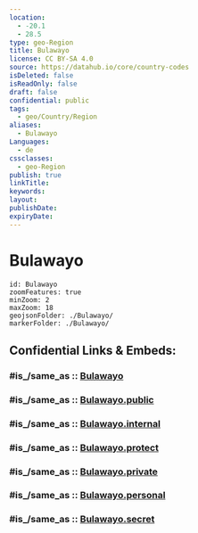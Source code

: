 ```yaml
---
location:
  - -20.1
  - 28.5
type: geo-Region
title: Bulawayo
license: CC BY-SA 4.0
source: https://datahub.io/core/country-codes
isDeleted: false
isReadOnly: false
draft: false
confidential: public
tags:
  - geo/Country/Region
aliases:
  - Bulawayo
Languages:
  - de
cssclasses:
  - geo-Region
publish: true
linkTitle:
keywords:
layout:
publishDate:
expiryDate:
---
```


# Bulawayo

```leaflet
id: Bulawayo
zoomFeatures: true 
minZoom: 2 
maxZoom: 18
geojsonFolder: ./Bulawayo/
markerFolder: ./Bulawayo/
```


## Confidential Links & Embeds: 

### #is_/same_as :: [Bulawayo](/_Standards/Earth/Continent/Africa/Africa~South/Zimbabwe/Provinces~Zimbabwe/Bulawayo.md) 

### #is_/same_as :: [Bulawayo.public](/_public/Earth/Continent/Africa/Africa~South/Zimbabwe/Provinces~Zimbabwe/Bulawayo.public.md) 

### #is_/same_as :: [Bulawayo.internal](/_internal/Earth/Continent/Africa/Africa~South/Zimbabwe/Provinces~Zimbabwe/Bulawayo.internal.md) 

### #is_/same_as :: [Bulawayo.protect](/_protect/Earth/Continent/Africa/Africa~South/Zimbabwe/Provinces~Zimbabwe/Bulawayo.protect.md) 

### #is_/same_as :: [Bulawayo.private](/_private/Earth/Continent/Africa/Africa~South/Zimbabwe/Provinces~Zimbabwe/Bulawayo.private.md) 

### #is_/same_as :: [Bulawayo.personal](/_personal/Earth/Continent/Africa/Africa~South/Zimbabwe/Provinces~Zimbabwe/Bulawayo.personal.md) 

### #is_/same_as :: [Bulawayo.secret](/_secret/Earth/Continent/Africa/Africa~South/Zimbabwe/Provinces~Zimbabwe/Bulawayo.secret.md)

